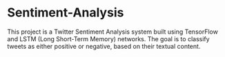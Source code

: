 # Sentiment-Analysis
This project is a Twitter Sentiment Analysis system built using TensorFlow and LSTM (Long Short-Term Memory) networks. The goal is to classify tweets as either positive or negative, based on their textual content.
